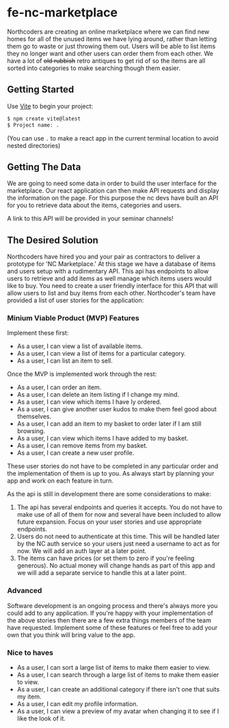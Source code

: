 # fe-nc-marketplace

Northcoders are creating an online marketplace where we can find new homes for all of the unused items we have lying around, rather than letting them go to waste or just throwing them out. Users will be able to list items they no longer want and other users can order them from each other. We have a lot of <s>old rubbish</s> retro antiques to get rid of so the items are all sorted into categories to make searching though them easier.

## Getting Started

Use [Vite](https://vitejs.dev) to begin your project:

```bash
$ npm create vite@latest
$ Project name: .
```

(You can use `.` to make a react app in the current terminal location to avoid nested directories)

## Getting The Data

We are going to need some data in order to build the user interface for the marketplace. Our react application can then make API requests and display the information on the page. For this purpose the nc devs have built an API for you to retrieve data about the items, categories and users.

A link to this API will be provided in your seminar channels!

## The Desired Solution

Northcoders have hired you and your pair as contractors to deliver a prototype for 'NC Marketplace.' At this stage we have a database of items and users setup with a rudimentary API. This api has endpoints to allow users to retrieve and add items as well manage which items users would like to buy. You need to create a user friendly interface for this API that will allow users to list and buy items from each other. Northcoder's team have provided a list of user stories for the application:

### Minium Viable Product (MVP) Features

Implement these first:

- As a user, I can view a list of available items.
- As a user, I can view a list of items for a particular category.
- As a user, I can list an item to sell.

Once the MVP is implemented work through the rest:

- As a user, I can order an item.
- As a user, I can delete an item listing if I change my mind.
- As a user, I can view which items I have ly ordered.
- As a user, I can give another user kudos to make them feel good about themselves.
- As a user, I can add an item to my basket to order later if I am still browsing.
- As a user, I can view which items I have added to my basket.
- As a user, I can remove items from my basket.
- As a user, I can create a new user profile.

These user stories do not have to be completed in any particular order and the implementation of them is up to you. As always start by planning your app and work on each feature in turn.

As the api is still in development there are some considerations to make:

1. The api has several endpoints and queries it accepts. You do not have to make use of all of them for now and several have been included to allow future expansion. Focus on your user stories and use appropriate endpoints.
2. Users do not need to authenticate at this time. This will be handled later by the NC auth service so your users just need a username to act as for now. We will add an auth layer at a later point.
3. The items can have prices (or set them to zero if you're feeling generous). No actual money will change hands as part of this app and we will add a separate service to handle this at a later point.

### Advanced

Software development is an ongoing process and there's always more you could add to any application. If you're happy with your implementation of the above stories then there are a few extra things members of the team have requested. Implement some of these features or feel free to add your own that you think will bring value to the app.

### Nice to haves

- As a user, I can sort a large list of items to make them easier to view.
- As a user, I can search through a large list of items to make them easier to view.
- As a user, I can create an additional category if there isn't one that suits my item.
- As a user, I can edit my profile information.
- As a user, I can view a preview of my avatar when changing it to see if I like the look of it.
